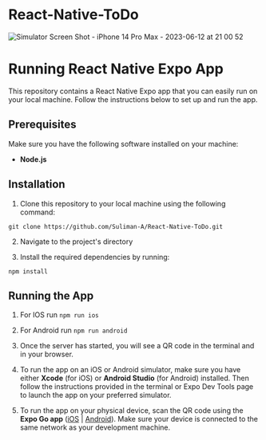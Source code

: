 # React-Native-ToDo

![Simulator Screen Shot - iPhone 14 Pro Max - 2023-06-12 at 21 00 52](https://github.com/Suliman-A/React-Native-ToDo/assets/73099458/c23919ee-b7fa-4a2b-95ad-2035d49de143)

# Running React Native Expo App

This repository contains a React Native Expo app that you can easily run on your local machine. Follow the instructions below to set up and run the app.

## Prerequisites

Make sure you have the following software installed on your machine:

- **Node.js** 

## Installation

1. Clone this repository to your local machine using the following command:

`git clone https://github.com/Suliman-A/React-Native-ToDo.git`

2. Navigate to the project's directory

3. Install the required dependencies by running:

`npm install`

## Running the App

1. For IOS run `npm run ios`

2. For Android run `npm run android`

3. Once the server has started, you will see a QR code in the terminal and in your browser.

4. To run the app on an iOS or Android simulator, make sure you have either **Xcode** (for iOS) or **Android Studio** (for Android) installed. Then follow the instructions provided in the terminal or Expo Dev Tools page to launch the app on your preferred simulator.

5. To run the app on your physical device, scan the QR code using the **Expo Go app** ([iOS](https://apps.apple.com/us/app/expo-go/id982107779) | [Android](https://play.google.com/store/apps/details?id=host.exp.exponent)). Make sure your device is connected to the same network as your development machine.

